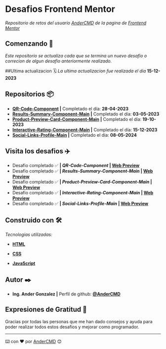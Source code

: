 # Desafios Frontend Mentor

_Repositorio de retos del usuario [AnderCMD](https://www.frontendmentor.io/profile/@AnderCMD) de la pagina de [Frontend Mentor](https://www.frontendmentor.io/)_

## Comenzando 🚀

_Este repositorio se actualiza cada que se termina un nuevo desafio o correcion de algun desafio anteriormente realizado._

##Ultima actualizacion 🗓️
_La ultima actualizacion fue realizada el dia_ **15-12-2023**

## Repositorios 📦

- **[QR-Code-Component](https://github.com/AnderCMD/Desafios-Frontend-Mentor/tree/main/QR-Code-Component) |**  Completado el día: **28-04-2023**
- **[Results-Summary-Component-Main](https://github.com/AnderCMD/Desafios-Frontend-Mentor/tree/main/Results-Summary-Component-Main) |**  Completado el día: **03-05-2023**
- **[Product-Preview-Card-Component-Main](https://github.com/AnderCMD/Desafios-Frontend-Mentor/tree/main/Product-Preview-Card-Component-Main) |** Completado el día: **19-10-2023**
- **[Interactive-Rating-Component-Main](https://github.com/AnderCMD/Desafios-Frontend-Mentor/tree/main/Interactive-Rating-Component-Main) |** Completado el día: **15-12-2023**
- **[Social-Links-Profile-Main](https://github.com/AnderCMD/Desafios-Frontend-Mentor/tree/main/Social-Links-Profile-Main) |** Completado el dia: **08-05-2024**

## Visita los desafios ✈️

- Desafio completado ✅ **| _QR-Code-Component_ | [Web Preview](https://frontendmentor.andercmd.dev/QR-Code-Component/)**
- Desafio completado ✅ **| _Results-Summary-Component-Main_ | [Web Preview](https://frontendmentor.andercmd.dev//Results-Summary-Component-Main/)**
- Desafio completado ✅ **| _Product-Preview-Card-Component-Main_ | [Web Preview](https://frontendmentor.andercmd.dev//Product-Preview-Card-Component-Main/)**
- Desafio completado ✅ **| _Interactive-Rating-Component-Main_ | [Web Preview](https://frontendmentor.andercmd.dev/Interactive-Rating-Component-Main)**
- Desafio completado ✅ **| _Social-Links-Profile-Main_ | [Web Preview](https://frontendmentor.andercmd.dev//Social-Links-Profile-Main)**

## Construido con 🛠️

_Tecnologias utilizadas:_

- **[HTML](https://developer.mozilla.org/es/docs/Web/HTML "HTML | Lenguaje de etiquetas de hipertexto")**

- **[CSS](https://developer.mozilla.org/es/docs/Web/CSS "CSS | Hojas de Estilo en Cascada")**

- **[JavaScript](https://developer.mozilla.org/es/docs/Web/JavaScript "JavaScript | Lenguaje de programación ligero")**

## Autor ✒️

- **Ing. Ander Gonzalez |** Perfil de github: **[@AnderCMD](https://github.com/AnderCMD)**

## Expresiones de Gratitud 🎁

Gracias por todas las personas que me han dado consejos y ayuda para poder realizar todos estos desafios y mejorar como programador.

---
⌨️ con ❤️ por [AnderCMD](https://github.com/AnderCMD) 😊
